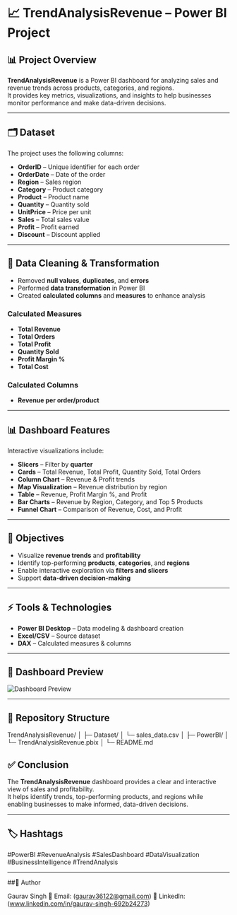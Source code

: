 # 📈 TrendAnalysisRevenue – Power BI Project

## 📊 Project Overview
**TrendAnalysisRevenue** is a Power BI dashboard for analyzing sales and revenue trends across products, categories, and regions.  
It provides key metrics, visualizations, and insights to help businesses monitor performance and make data-driven decisions.

---

## 🗂 Dataset
The project uses the following columns:

- **OrderID** – Unique identifier for each order  
- **OrderDate** – Date of the order  
- **Region** – Sales region  
- **Category** – Product category  
- **Product** – Product name  
- **Quantity** – Quantity sold  
- **UnitPrice** – Price per unit  
- **Sales** – Total sales value  
- **Profit** – Profit earned  
- **Discount** – Discount applied  

---

## 🧹 Data Cleaning & Transformation
- Removed **null values**, **duplicates**, and **errors**  
- Performed **data transformation** in Power BI  
- Created **calculated columns** and **measures** to enhance analysis  

### Calculated Measures
- **Total Revenue**  
- **Total Orders**  
- **Total Profit**  
- **Quantity Sold**  
- **Profit Margin %**  
- **Total Cost**  

### Calculated Columns
- **Revenue per order/product**  

---

## 📊 Dashboard Features
Interactive visualizations include:  

- **Slicers** – Filter by **quarter**  
- **Cards** – Total Revenue, Total Profit, Quantity Sold, Total Orders  
- **Column Chart** – Revenue & Profit trends  
- **Map Visualization** – Revenue distribution by region  
- **Table** – Revenue, Profit Margin %, and Profit  
- **Bar Charts** – Revenue by Region, Category, and Top 5 Products  
- **Funnel Chart** – Comparison of Revenue, Cost, and Profit  

---

## 🎯 Objectives
- Visualize **revenue trends** and **profitability**  
- Identify top-performing **products**, **categories**, and **regions**  
- Enable interactive exploration via **filters and slicers**  
- Support **data-driven decision-making**  

---

## ⚡ Tools & Technologies
- **Power BI Desktop** – Data modeling & dashboard creation  
- **Excel/CSV** – Source dataset  
- **DAX** – Calculated measures & columns  

---

## 📸 Dashboard Preview
![Dashboard Preview](https://your-image-link-here)  

---

## 🔗 Repository Structure

TrendAnalysisRevenue/
│
├─ Dataset/
│ └─ sales_data.csv
│
├─ PowerBI/
│ └─ TrendAnalysisRevenue.pbix
│
└─ README.md

## ✅ Conclusion
The **TrendAnalysisRevenue** dashboard provides a clear and interactive view of sales and profitability.  
It helps identify trends, top-performing products, and regions while enabling businesses to make informed, data-driven decisions.  

---

## 🏷 Hashtags
#PowerBI #RevenueAnalysis #SalesDashboard #DataVisualization #BusinessIntelligence #TrendAnalysis  

---

##👤 Author

Gaurav Singh
📧 Email: (gaurav36122@gmail.com)
💼 LinkedIn: (www.linkedin.com/in/gaurav-singh-692b24273)
